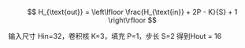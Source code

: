 $$
H_{\text{out}} = \left\lfloor \frac{H_{\text{in}} + 2P - K}{S} + 1 \right\rfloor
$$

输入尺寸 Hin=32，卷积核 K=3，填充 P=1，步长 S=2
得到Hout = 16
